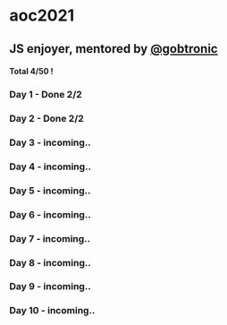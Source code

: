 # aoc2021

## JS enjoyer, mentored by [@gobtronic](https://github.com/gobtronic)

#### Total 4/50 !

### Day 1 - Done 2/2

### Day 2 - Done 2/2

### Day 3 - incoming..

### Day 4 - incoming..

### Day 5 - incoming..

### Day 6 - incoming..

### Day 7 - incoming..

### Day 8 - incoming..

### Day 9 - incoming..

### Day 10 - incoming..
